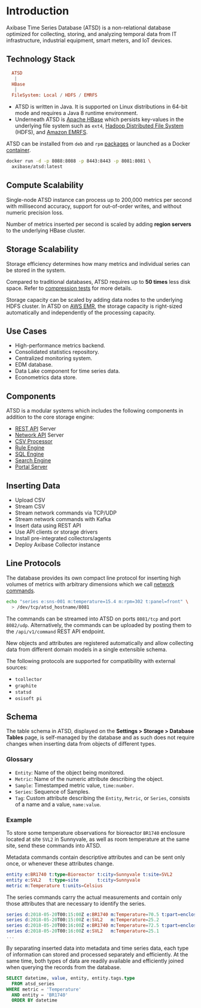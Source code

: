 # Introduction

Axibase Time Series Database (ATSD) is a non-relational database optimized for collecting, storing, and analyzing temporal data from IT infrastructure, industrial equipment, smart meters, and IoT devices.

## Technology Stack

```elm
  ATSD
   |
  HBase
   |
  FileSystem: Local / HDFS / EMRFS
```

* ATSD is written in Java. It is supported on Linux distributions in 64-bit mode and requires a Java 8 runtime environment.
* Underneath ATSD is [Apache HBase](https://hbase.apache.org/) which persists key-values in the underlying file system such as `ext4`, [Hadoop Distributed File System](./installation/cloudera.md) (HDFS), and [Amazon EMRFS](./installation/aws-emr-s3.md).

ATSD can be installed from `deb` and `rpm` [packages](./installation/README.md#packages) or launched as a Docker [container](./installation/docker.md#start-container).

```bash
docker run -d -p 8088:8088 -p 8443:8443 -p 8081:8081 \
  axibase/atsd:latest
```

## Compute Scalability

Single-node ATSD instance can process up to 200,000 metrics per second with millisecond accuracy, support for out-of-order writes, and without numeric precision loss.

Number of metrics inserted per second is scaled by adding **region servers** to the underlying HBase cluster.

## Storage Scalability

Storage efficiency determines how many metrics and individual series can be stored in the system.

Compared to traditional databases, ATSD requires up to **50 times** less disk space. Refer to [compression tests](./administration/compaction/README.md) for more details.

Storage capacity can be scaled by adding data nodes to the underlying HDFS cluster. In ATSD on [AWS EMR](./installation/aws-emr-s3.md), the storage capacity is right-sized automatically and independently of the processing capacity.

## Use Cases

* High-performance metrics backend.
* Consolidated statistics repository.
* Centralized monitoring system.
* EDM database.
* Data Lake component for time series data.
* Econometrics data store.

## Components

ATSD is a modular systems which includes the following components in addition to the core storage engine:

* [REST API](./api/data/README.md) Server
* [Network API](./api/network/README.md) Server
* [CSV Processor](./parsers/csv/README.md)
* [Rule Engine](./rule-engine/README.md)
* [SQL Engine](./sql/README.md)
* [Search Engine](./search/README.md)
* [Portal Server](./portals/README.md)

## Inserting Data

* Upload CSV
* Stream CSV
* Stream network commands via TCP/UDP
* Stream network commands with Kafka
* Insert data using REST API
* Use API clients or storage drivers
* Install pre-integrated collectors/agents
* Deploy Axibase Collector instance

## Line Protocols

The database provides its own compact line protocol for inserting high volumes of metrics with arbitrary dimensions which we call [network commands](api/network/README.md).

```bash
echo "series e:sns-001 m:temperature=15.4 m:rpm=302 t:panel=front" \
  > /dev/tcp/atsd_hostname/8081
```

The commands can be streamed into ATSD on ports `8081/tcp` and port `8082/udp`. Alternatively, the commands can be uploaded by posting them to the `/api/v1/command` REST API endpoint.

New objects and attributes are registered automatically and allow collecting data from different domain models in a single extensible schema.

The following protocols are supported for compatibility with external sources:

* `tcollector`
* `graphite`
* `statsd`
* `osisoft pi`

## Schema

The table schema in ATSD, displayed on the **Settings > Storage > Database Tables** page, is self-managed by the database and as such does not require changes when inserting data from objects of different types.

### Glossary

* `Entity`: Name of the object being monitored.
* `Metric`: Name of the numeric attribute describing the object.
* `Sample`: Timestamped metric value, `time:number`.
* `Series`: Sequence of Samples.
* `Tag`: Custom attribute describing the `Entity`, `Metric`, or `Series`, consists of a name and a value, `name:value`.

### Example

To store some temperature observations for bioreactor `BR1740` enclosure located at site `SVL2` in Sunnyvale, as well as room temperature at the same site, send these commands into ATSD.

Metadata commands contain descriptive attributes and can be sent only once, or whenever these attributes change.

```elm
entity e:BR1740 t:type=Bioreactor t:city=Sunnyvale t:site=SVL2
entity e:SVL2   t:type=site       t:city=Sunnyvale
metric m:Temperature t:units=Celsius
```

The series commands carry the actual measurements and contain only those attributes that are necessary to identify the series.

```elm
series d:2018-05-20T00:15:00Z e:BR1740 m:Temperature=70.5 t:part=enclosure
series d:2018-05-20T00:15:00Z e:SVL2   m:Temperature=25.2
series d:2018-05-20T00:16:00Z e:BR1740 m:Temperature=72.5 t:part=enclosure
series d:2018-05-20T00:16:00Z e:SVL2   m:Temperature=25.1
...
```

By separating inserted data into metadata and time series data, each type of information can stored and processed separately and efficiently. At the same time, both types of data are readily available and efficiently joined when querying the records from the database.

```sql
SELECT datetime, value, entity, entity.tags.type
  FROM atsd_series
WHERE metric = 'Temperature'
  AND entity = 'BR1740'
  ORDER BY datetime
```
